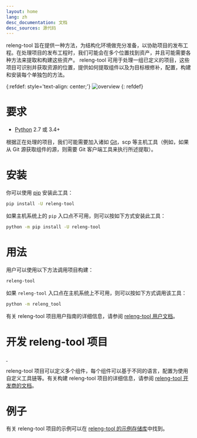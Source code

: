 ```yaml
---
layout: home
lang: zh
desc_documentation: 文档
desc_sources: 源代码
---
```


releng-tool 旨在提供一种方法，为结构化环境做充分准备，以协助项目的发布工程。在处理项目的发布工程时，我们可能会在多个位置找到资产，并且可能需要各种方法来提取和构建这些资产。 releng-tool 可用于处理一组已定义的项目，这些项目可识别并获取资源的位置，提供如何提取组件以及为目标根修补，配置，构建和安装每个单独包的方法。


{:refdef: style='text-align: center;'}
![overview]({{site.baseurl}}/assets/overview.png)
{: refdef}

要求
===

* [Python] 2.7 或 3.4+

根据正在处理的项目，我们可能需要加入诸如 [Git]，scp 等主机工具（例如，如果从 Git 源获取组件的源，则需要 Git 客户端工具来执行所述提取）。

安装
===

你可以使用 [pip] 安装此工具：

~~~ bash
pip install -U releng-tool
~~~

如果主机系统上的 ``pip`` 入口点不可用，则可以按如下方式安装此工具：

~~~ bash
python -m pip install -U releng-tool
~~~

用法
===

用户可以使用以下方法调用项目构建：

~~~ bash
releng-tool
~~~

如果 ``releng-tool`` 入口点在主机系统上不可用，则可以按如下方式调用该工具：

~~~ bash
python -m releng_tool
~~~

有关 releng-tool 项目用户指南的详细信息，请参阅 [releng-tool 用户文档][releng-tool user documentation]。

开发 releng-tool 项目
===================

<a href="https://pypi.org/project/releng-tool/">
    <img src="https://img.shields.io/pypi/v/releng-tool.svg" alt="" />
</a>
<img src="https://img.shields.io/pypi/pyversions/releng-tool.svg" alt="" />

releng-tool 项目可以定义多个组件，每个组件可以基于不同的语言，配置为使用自定义工具链等。有关构建 releng-tool 项目的详细信息，请参阅 [releng-tool 开发商的文档][releng-tool developer documentation]。

例子
===

有关 releng-tool 项目的示例可以在 [releng-tool 的示例存储库][releng-tool examples]中找到。

[Git]: https://git-scm.com/
[Python]: https://www.python.org/
[pip]: https://pip.pypa.io/
[releng-tool developer documentation]: https://docs.releng.io/developer-guide.html
[releng-tool examples]: https://github.com/releng-tool/releng-tool-examples
[releng-tool user documentation]: https://docs.releng.io/user-guide.html
